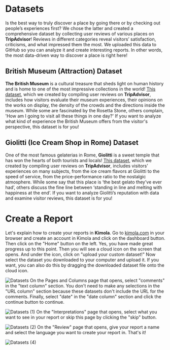 # Datasets
Is the best way to truly discover a place by going there or by checking out people’s experiences first? We chose the latter and created a comprehensive dataset by collecting user reviews of various places on **TripAdvisor**! Reviews in different categories reveal visitors’ satisfaction, criticisms, and what impressed them the most. We uploaded this data to GitHub so you can analyze it and create interesting reports. In other words, the most data-driven way to discover a place is right here!
## British Museum (Attraction) Dataset
**The British Museum** is a cultural treasure that sheds light on human history and is home to one of the most impressive collections in the world! [This dataset](https://github.com/Kimola/nlp-datasets/blob/main/tripadvisor-reviews/British%20Museum%20(Attraction)%20-%20Tripadvisor%20Reviews.csv), which we created by compiling user reviews on **TripAdvisor**, includes how visitors evaluate their museum experiences, their opinions on the works on display, the density of the crowds and the directions inside the museum. While some are fascinated by the Rosetta Stone, others complain, 'How am I going to visit all these things in one day?' If you want to analyze what kind of experience the British Museum offers from the visitor's perspective, this dataset is for you!
## Giolitti (Ice Cream Shop in Rome) Dataset
One of the most famous gelaterias in Rome, **Giolitti** is a sweet temple that has won the hearts of both tourists and locals! [This dataset](https://github.com/Kimola/nlp-datasets/blob/main/tripadvisor-reviews/Giolitti%20(Ice%20Cream%20Shop%20in%20Rome)%20-%20Tripadvisor%20Reviews.csv), which we created by compiling user reviews on **TripAdvisor**, includes visitors’ experiences on many subjects, from the ice cream flavors at Giolitti to the speed of service, from the price-performance ratio to the nostalgic atmosphere. While some say that this place is ‘the best gelato they’ve ever had’, others discuss the fine line between ‘standing in line and melting with happiness at the end’. If you want to analyze Giolitti’s reputation with data and examine visitor reviews, this dataset is for you!
# Create a Report
Let's explain how to create your reports in **Kimola**. Go to [kimola.com](https://kimola.com/) in your browser and create an account in Kimola and click on the dashboard button. Then click on the "Home" button on the left. Yes, you have made great progress up to this point. Then you will see a cloud icon on the screen that opens. And under the icon, click on "upload your custom dataset!" Now select the dataset you downloaded to your computer and upload it. If you want, you can also do this by dragging the downloaded dataset file onto the cloud icon.

![Datasets](https://github.com/user-attachments/assets/b3a02673-141d-4f55-9d7f-48a8e0ae25b2)
On the Pages and Columns page that opens, select "comments" in the "text column" section. You don't need to make any selections in the "URL column" section because these datasets don't include the URL for the comments. Finally, select "date" in the "date column" section and click the continue button to continue.

![Datasets (1)](https://github.com/user-attachments/assets/faf66b9e-495f-493b-b409-c91b494ab874)
On the "Interpretations" page that opens, select what you want to see in your report or skip this page by clicking the "skip" button.

![Datasets (2)](https://github.com/user-attachments/assets/57ec1cd5-5d81-421d-93ed-85a2ccb15e6a)
On the "Review" page that opens, give your report a name and select the language you want to create your report in. That's it!

![Datasets (4)](https://github.com/user-attachments/assets/95e67645-53e4-4254-b164-f55a98892962)
